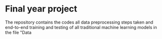 # Final year project
The repository contains the codes all data preprocessing steps taken and end-to-end training and testing of all traditional machine learning models in the file "Data 
